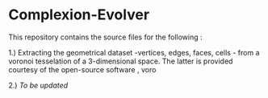 # Complexion-Evolver

This repository contains the source files for the following :

1.) Extracting the geometrical dataset -vertices, edges, faces, cells - from a voronoi tesselation of a 3-dimensional space. The latter is provided courtesy of the open-source software , voro

2.) *To be updated*
